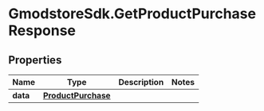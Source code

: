 # GmodstoreSdk.GetProductPurchaseResponse

## Properties

Name | Type | Description | Notes
------------ | ------------- | ------------- | -------------
**data** | [**ProductPurchase**](ProductPurchase.md) |  | 


